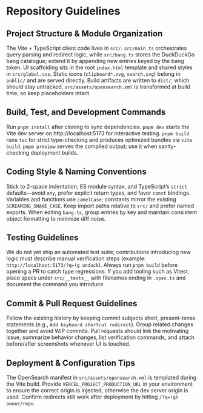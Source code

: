 # Repository Guidelines

## Project Structure & Module Organization
The Vite + TypeScript client code lives in `src/`. `src/main.ts` orchestrates query parsing and redirect logic, while `src/bang.ts` stores the DuckDuckGo bang catalogue; extend it by appending new entries keyed by the bang token. UI scaffolding sits in the root `index.html` template and shared styles in `src/global.css`. Static icons (`clipboard*.svg`, `search.svg`) belong in `public/` and are served directly. Build artifacts are written to `dist/`, which should stay untracked. `src/assets/opensearch.xml` is transformed at build time, so keep placeholders intact.

## Build, Test, and Development Commands
Run `pnpm install` after cloning to sync dependencies. `pnpm dev` starts the Vite dev server on http://localhost:5173 for interactive testing. `pnpm build` runs `tsc` for strict type-checking and produces optimized bundles via `vite build`. `pnpm preview` serves the compiled output; use it when sanity-checking deployment builds.

## Coding Style & Naming Conventions
Stick to 2-space indentation, ES module syntax, and TypeScript’s `strict` defaults—avoid `any`, prefer explicit return types, and favor `const` bindings. Variables and functions use `camelCase`; constants mirror the existing `SCREAMING_SNAKE_CASE`. Keep import paths relative to `src/` and prefer named exports. When editing `bang.ts`, group entries by key and maintain consistent object formatting to minimize diff noise.

## Testing Guidelines
We do not yet ship an automated test suite; contributions introducing new logic must describe manual verification steps (example: `http://localhost:5173/?q=!g unduck`). Always run `pnpm build` before opening a PR to catch type regressions. If you add tooling such as Vitest, place specs under `src/__tests__` with filenames ending in `.spec.ts` and document the command you introduce.

## Commit & Pull Request Guidelines
Follow the existing history by keeping commit subjects short, present-tense statements (e.g., `Add keyboard shortcut redirect`). Group related changes together and avoid WIP commits. Pull requests should link the motivating issue, summarize behavior changes, list verification commands, and attach before/after screenshots whenever UI is touched.

## Deployment & Configuration Tips
The OpenSearch manifest in `src/assets/opensearch.xml` is templated during the Vite build. Provide `VERCEL_PROJECT_PRODUCTION_URL` in your environment to ensure the correct origin is injected; otherwise the dev server origin is used. Confirm redirects still work after deployment by hitting `/?q=!gh owner/repo`.

